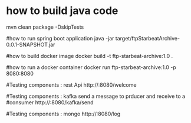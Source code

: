 # how to build java code
mvn clean package -DskipTests

#how to run spring boot application
java -jar target/ftpStarbeatArchive-0.0.1-SNAPSHOT.jar	

#how to build docker image
docker build -t ftp-starbeat-archive:1.0 .

#how to run a docker container
docker run ftp-starbeat-archive:1.0 -p 8080:8080

#Testing components : rest Api
http://<docker-machine ip>:8080/welcome

#Testing components : kafka send a message to prducer and receive to a #consumer
http://<docker-machine ip>:8080/kafka/send

#Testing components : mongo
http://<docker-machine ip>:8080/log
